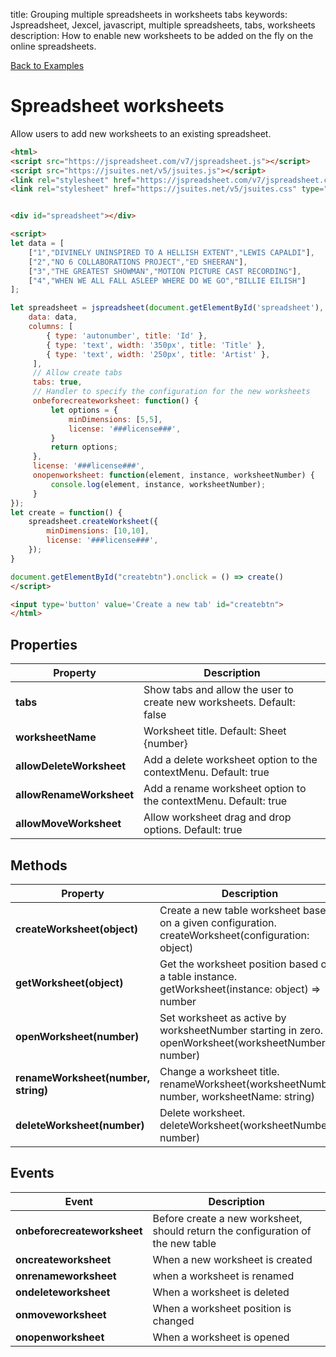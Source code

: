 title: Grouping multiple spreadsheets in worksheets tabs
keywords: Jspreadsheet, Jexcel, javascript, multiple spreadsheets, tabs, worksheets
description: How to enable new worksheets to be added on the fly on the online spreadsheets.

[Back to Examples](/docs/v7/examples "Back to the examples section")

# Spreadsheet worksheets

Allow users to add new worksheets to an existing spreadsheet.

```html
<html>
<script src="https://jspreadsheet.com/v7/jspreadsheet.js"></script>
<script src="https://jsuites.net/v5/jsuites.js"></script>
<link rel="stylesheet" href="https://jspreadsheet.com/v7/jspreadsheet.css" type="text/css" />
<link rel="stylesheet" href="https://jsuites.net/v5/jsuites.css" type="text/css" />


<div id="spreadsheet"></div>

<script>
let data = [
    ["1","DIVINELY UNINSPIRED TO A HELLISH EXTENT","LEWIS CAPALDI"],
    ["2","NO 6 COLLABORATIONS PROJECT","ED SHEERAN"],
    ["3","THE GREATEST SHOWMAN","MOTION PICTURE CAST RECORDING"],
    ["4","WHEN WE ALL FALL ASLEEP WHERE DO WE GO","BILLIE EILISH"]
];

let spreadsheet = jspreadsheet(document.getElementById('spreadsheet'), {
    data: data,
    columns: [
        { type: 'autonumber', title: 'Id' },
        { type: 'text', width: '350px', title: 'Title' },
        { type: 'text', width: '250px', title: 'Artist' },
     ],
     // Allow create tabs
     tabs: true,
     // Handler to specify the configuration for the new worksheets
     onbeforecreateworksheet: function() {
         let options = {
             minDimensions: [5,5],
             license: '###license###',
         }
         return options;
     },
     license: '###license###',
     onopenworksheet: function(element, instance, worksheetNumber) {
         console.log(element, instance, worksheetNumber);
     }
});
let create = function() {
    spreadsheet.createWorksheet({
        minDimensions: [10,10],
        license: '###license###',
    });
}

document.getElementById("createbtn").onclick = () => create()
</script>

<input type='button' value='Create a new tab' id="createbtn">
</html>
```
  

## Properties

| Property                 | Description                                                            |
| -------------------------|------------------------------------------------------------------------|
| **tabs**                 |  Show tabs and allow the user to create new worksheets. Default: false |
| **worksheetName**        |  Worksheet title. Default: Sheet {number}                              |
| **allowDeleteWorksheet** |  Add a delete worksheet option to the contextMenu. Default: true       |
| **allowRenameWorksheet** |  Add a rename worksheet option to the contextMenu. Default: true       |
| **allowMoveWorksheet**   |  Allow worksheet drag and drop options. Default: true                  |

 

## Methods

| Property                            | Description                                                                                              |
| ------------------------------------|----------------------------------------------------------------------------------------------------------|
| **createWorksheet(object)**         |  Create a new table worksheet based on a given configuration.<br/>createWorksheet(configuration: object) |
| **getWorksheet(object)**            |  Get the worksheet position based on a table instance.<br/>getWorksheet(instance: object) => number      |
| **openWorksheet(number)**           |  Set worksheet as active by worksheetNumber starting in zero.<br/>openWorksheet(worksheetNumber: number) |
| **renameWorksheet(number, string)** |  Change a worksheet title.<br/>renameWorksheet(worksheetNumber: number, worksheetName: string)           |
| **deleteWorksheet(number)**         |  Delete worksheet.<br/>deleteWorksheet(worksheetNumber: number)                                          |

 

## Events

| Event                       | Description                                                                      |
| ----------------------------|----------------------------------------------------------------------------------|
| **onbeforecreateworksheet** |  Before create a new worksheet, should return the configuration of the new table |
| **oncreateworksheet**       |  When a new worksheet is created                                                 |
| **onrenameworksheet**       |  when a worksheet is renamed                                                     |
| **ondeleteworksheet**       |  When a worksheet is deleted                                                     |
| **onmoveworksheet**         |  When a worksheet position is changed                                            |
| **onopenworksheet**         |  When a worksheet is opened                                                      |


